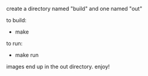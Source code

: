 create a directory named "build" and one named "out"

to build:
- make

to run:
- make run

images end up in the out directory. enjoy!